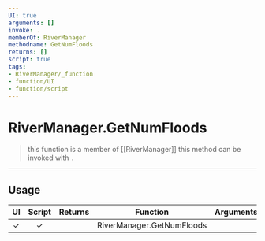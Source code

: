 ```yaml
---
UI: true
arguments: []
invoke: .
memberOf: RiverManager
methodname: GetNumFloods
returns: []
script: true
tags:
- RiverManager/_function
- function/UI
- function/script
---
```

# RiverManager.GetNumFloods
> this function is a member of [[RiverManager]]
> this method can be invoked with `.`
-----
## Usage
|  UI | Script | Returns | Function | Arguments |
|:---:|:------:|-------:|:--------:|:---------|
|✓|✓||RiverManager.GetNumFloods||
